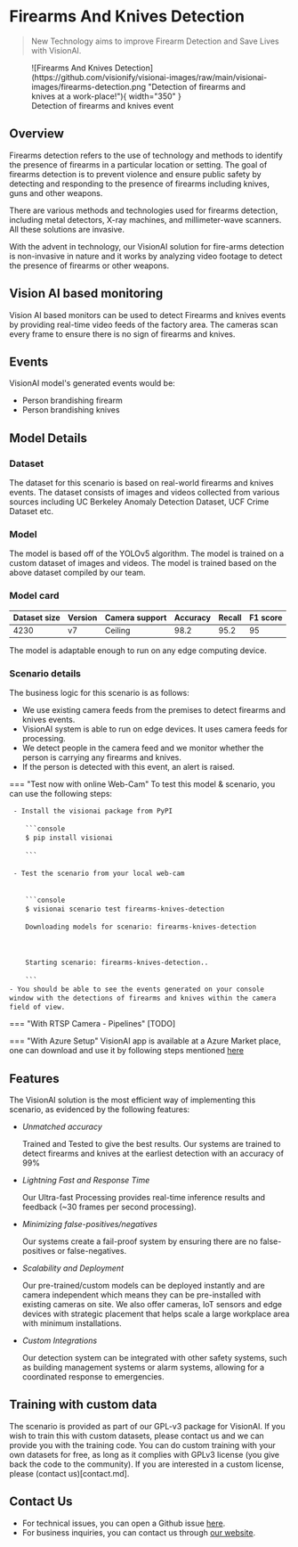 # **Firearms And Knives Detection**

> New Technology aims to improve Firearm Detection and Save Lives with VisionAI.

<figure markdown>
  ![Firearms And Knives Detection](https://github.com/visionify/visionai-images/raw/main/visionai-images/firearms-detection.png "Detection of firearms and knives at a work-place!"){ width="350" }
  <figcaption>Detection of firearms and knives event</figcaption>
</figure>

## Overview

Firearms detection refers to the use of technology and methods to identify the presence of firearms in a particular location or setting. The goal of firearms detection is to prevent violence and ensure public safety by detecting and responding to the presence of firearms including knives, guns and other weapons.

There are various methods and technologies used for firearms detection, including metal detectors, X-ray machines, and millimeter-wave scanners. All these solutions are invasive. 

With the advent in technology, our VisionAI solution for fire-arms detection is non-invasive in nature and it works by analyzing video footage to detect the presence of firearms or other weapons.

## Vision AI based monitoring

Vision AI based monitors can be used to detect Firearms and knives events by providing real-time video feeds of the factory area. The cameras scan every frame to ensure there is no sign of firearms and knives.


## Events

VisionAI model's generated events would be:

- Person brandishing firearm
- Person brandishing knives

## Model Details

### Dataset
The dataset for this scenario is based on real-world firearms and knives events.
The dataset consists of images and videos collected from various sources including UC Berkeley Anomaly Detection Dataset, UCF Crime Dataset etc.

### Model

The model is based off of the YOLOv5 algorithm. The model is trained on a custom dataset of images and videos. The model is trained based on the above dataset compiled by our team.

### Model card

<div class="table">
    <table class="fl-table">
        <thead>
        <tr><th>Dataset size</th>
            <th>Version</th>
            <th>Camera support</th>
            <th>Accuracy</th>
            <th>Recall</th>
            <th>F1 score</th>  
        </thead>
        <tbody>
        <tr>
            <td>4230</td>
            <td>v7</td>
            <td>Ceiling</td>
            <td>98.2</td>
            <td>95.2</td>
            <td>95</td>
        </tr>
        </tbody>
    </table>
</div>

The model is adaptable enough to run on any edge computing device.

### Scenario details

The business logic for this scenario is as follows:

- We use existing camera feeds from the premises to detect firearms and knives events.
- VisionAI system is able to run on edge devices. It uses camera feeds for processing.
- We detect people in the camera feed and we monitor whether the person is carrying any firearms and knives.
- If the person is detected with this event, an alert is raised.

=== "Test now with online Web-Cam"
     To test this model & scenario, you can use the following steps:
     
     - Install the visionai package from PyPI
     
        ```console
        $ pip install visionai
        
        ```
     
     - Test the scenario from your local web-cam
     

        ```console
        $ visionai scenario test firearms-knives-detection

        Downloading models for scenario: firearms-knives-detection

        

        Starting scenario: firearms-knives-detection..

        ```
    - You should be able to see the events generated on your console window with the detections of firearms and knives within the camera field of view.

=== "With RTSP Camera - Pipelines"
     [TODO]
 
=== "With Azure Setup"
     VisionAI app is available at a Azure Market place, one can download and use it by following steps mentioned [here](../overview/azure-managed-app.md)


## Features


The VisionAI solution is the most efficient way of implementing this scenario, as evidenced by the following features:

-  *Unmatched accuracy*

    Trained and Tested to give the best results. Our systems are trained to detect firearms and knives at the earliest detection with an accuracy of 99%

- *Lightning Fast and Response Time*

    Our Ultra-fast Processing provides real-time inference results and feedback (~30 frames per second processing). 

- *Minimizing false-positives/negatives*

    Our systems create a fail-proof system by ensuring there are no false-positives or false-negatives. 

- *Scalability and Deployment* 

    Our pre-trained/custom models can be deployed instantly and are camera independent which means they can be pre-installed with existing cameras on site. We also offer cameras, IoT sensors and edge devices with strategic placement that helps scale a large workplace area with minimum installations. 

- *Custom Integrations*

    Our detection system can be integrated with other safety systems, such as building management systems or alarm systems, allowing for a coordinated response to emergencies.

## Training with custom data

The scenario is provided as part of our GPL-v3 package for VisionAI. If you wish to train this with custom datasets, please contact us and we can provide you with the training code. You can do custom training with your own datasets for free, as long as it complies with GPLv3 license (you give back the code to the community). If you are interested in a custom license, please (contact us)[contact.md].


## Contact Us

- For technical issues, you can open a Github issue [here](https://github.com/visionify/visionai).
- For business inquiries, you can contact us through [our website](https://visionify.ai/contact).
